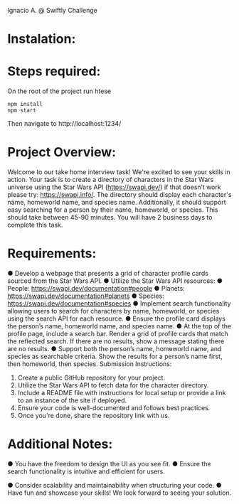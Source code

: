 Ignacio A. @ Swiftly Challenge 

# Instalation: 
# Steps required:
On the root of the project run htese
```
npm install
npm start
```
Then navigate to http://localhost:1234/



# Project Overview:
Welcome to our take home interview task! We're excited to see your skills in action. Your
task is to create a directory of characters in the Star Wars universe using the Star Wars
API (https://swapi.dev/) if that doesn’t work please try: https://swapi.info/. The
directory should display each character's name, homeworld name, and species name.
Additionally, it should support easy searching for a person by their name, homeworld,
or species.
This should take between 45-90 minutes. You will have 2 business days to
complete this task.

# Requirements:
● Develop a webpage that presents a grid of character profile cards sourced from
the Star Wars API.
● Utilize the Star Wars API resources:
● People: https://swapi.dev/documentation#people
● Planets: https://swapi.dev/documentation#planets
● Species: https://swapi.dev/documentation#species
● Implement search functionality allowing users to search for characters by name,
homeworld, or species using the search API for each resource.
● Ensure the profile card displays the person’s name, homeworld name, and
species name.
● At the top of the profile page, include a search bar. Render a grid of profile cards
that match the reflected search. If there are no results, show a message stating
there are no results.
● Support both the person’s name, homeworld name, and species as searchable
criteria. Show the results for a person’s name first, then homeworld, then species.
Submission Instructions:
1. Create a public GitHub repository for your project.
2. Utilize the Star Wars API to fetch data for the character directory.
3. Include a README file with instructions for local setup or provide a link to an
instance of the site if deployed.
4. Ensure your code is well-documented and follows best practices.
5. Once you're done, share the repository link with us.

# Additional Notes:
● You have the freedom to design the UI as you see fit.
● Ensure the search functionality is intuitive and efficient for users.

● Consider scalability and maintainability when structuring your code.
● Have fun and showcase your skills! We look forward to seeing your solution.
